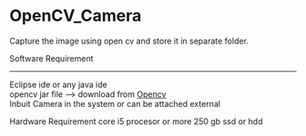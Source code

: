 # OpenCV_Camera
Capture the image using open cv and store it in separate folder.

Software Requirement <br><hr style="width = 25%">
  Eclipse ide or any java ide <br>
  opencv jar file --> download from <a href="https://opencv.org/">Opencv</a> <br>
  Inbuit Camera in the system or can be attached external 

Hardware Requirement
  core i5 procesor or more
  250 gb ssd or hdd
  

